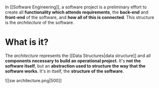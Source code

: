 In [[Software Engineering]], a software project is a preliminary effort to create all **functionality which attends requirements**, the **back-end** and **front-end** of the software, and **how all of this is connected**. 
This structure is the *architecture* of the software.

# What is it?

The *architecture* represents the [[Data Structures|data structure]] and all **components necessary to build an operational project**. It's **not the software itself**, but an **abstraction used to structure the way that the software works**. It's in itself, the **structure of the software**.

![[sw architecture.png|500]]
